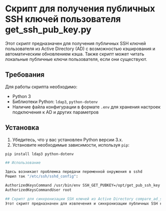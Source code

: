 # Скрипт для получения публичных SSH ключей пользователя get_ssh_pub_key.py

Этот скрипт предназначен для получения публичных SSH ключей пользователя из Active Directory (AD) с возможностью кэширования и автоматическим обновлением кэша. Также скрипт может читать локальные публичные ключи пользователя, если они существуют.

## Требования

Для работы скрипта необходимо:

- Python 3
- Библиотеки Python: `ldap3`, `python-dotenv`
- Наличие файла конфигурации в формате `.env` для хранения настроек подключения к AD и других параметров

## Установка

1. Убедитесь, что у вас установлен Python версии 3.x.
2. Установите необходимые зависимости, используя `pip`:

```bash
pip install ldap3 python-dotenv

## Использование

Здесь возникает проблемка передачи переменной окружения в sshd
Решил так "/etc/ssh/sshd_config":

AuthorizedKeysCommand /usr/bin/env SSH_GET_PUBKEY=/opt/get_pub_ssh_key /opt/get_pub_ssh_key/bin/get_ssh_pub_key.py %u
AuthorizedKeysCommandUser root

## Скрипт для синхронизации SSH ключей из Active Directory compare_ad_ssh_keys_with_cache.py
Этот скрипт предназначен для извлечения и синхронизации публичных SSH ключей пользователей из Active Directory (AD) с локальной системой или приложением. Он поддерживает кэширование ключей для уменьшения нагрузки на сервер AD и ускорения процесса аутентификации.




